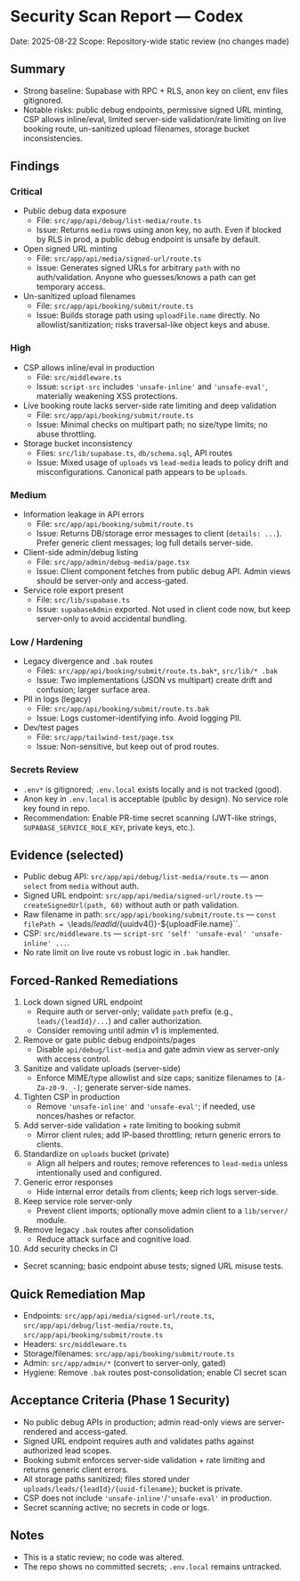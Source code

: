 # Security Scan Report — Codex

Date: 2025-08-22
Scope: Repository-wide static review (no changes made)

## Summary
- Strong baseline: Supabase with RPC + RLS, anon key on client, env files gitignored.
- Notable risks: public debug endpoints, permissive signed URL minting, CSP allows inline/eval, limited server-side validation/rate limiting on live booking route, un-sanitized upload filenames, storage bucket inconsistencies.

## Findings

### Critical
- Public debug data exposure
  - File: `src/app/api/debug/list-media/route.ts`
  - Issue: Returns `media` rows using anon key, no auth. Even if blocked by RLS in prod, a public debug endpoint is unsafe by default.
- Open signed URL minting
  - File: `src/app/api/media/signed-url/route.ts`
  - Issue: Generates signed URLs for arbitrary `path` with no auth/validation. Anyone who guesses/knows a path can get temporary access.
- Un-sanitized upload filenames
  - File: `src/app/api/booking/submit/route.ts`
  - Issue: Builds storage path using `uploadFile.name` directly. No allowlist/sanitization; risks traversal-like object keys and abuse.

### High
- CSP allows inline/eval in production
  - File: `src/middleware.ts`
  - Issue: `script-src` includes `'unsafe-inline'` and `'unsafe-eval'`, materially weakening XSS protections.
- Live booking route lacks server-side rate limiting and deep validation
  - File: `src/app/api/booking/submit/route.ts`
  - Issue: Minimal checks on multipart path; no size/type limits; no abuse throttling.
- Storage bucket inconsistency
  - Files: `src/lib/supabase.ts`, `db/schema.sql`, API routes
  - Issue: Mixed usage of `uploads` vs `lead-media` leads to policy drift and misconfigurations. Canonical path appears to be `uploads`.

### Medium
- Information leakage in API errors
  - File: `src/app/api/booking/submit/route.ts`
  - Issue: Returns DB/storage error messages to client (`details: ...`). Prefer generic client messages; log full details server-side.
- Client-side admin/debug listing
  - File: `src/app/admin/debug-media/page.tsx`
  - Issue: Client component fetches from public debug API. Admin views should be server-only and access-gated.
- Service role export present
  - File: `src/lib/supabase.ts`
  - Issue: `supabaseAdmin` exported. Not used in client code now, but keep server-only to avoid accidental bundling.

### Low / Hardening
- Legacy divergence and `.bak` routes
  - Files: `src/app/api/booking/submit/route.ts.bak*`, `src/lib/* .bak`
  - Issue: Two implementations (JSON vs multipart) create drift and confusion; larger surface area.
- PII in logs (legacy)
  - File: `src/app/api/booking/submit/route.ts.bak`
  - Issue: Logs customer-identifying info. Avoid logging PII.
- Dev/test pages
  - File: `src/app/tailwind-test/page.tsx`
  - Issue: Non-sensitive, but keep out of prod routes.

### Secrets Review
- `.env*` is gitignored; `.env.local` exists locally and is not tracked (good).
- Anon key in `.env.local` is acceptable (public by design). No service role key found in repo.
- Recommendation: Enable PR-time secret scanning (JWT-like strings, `SUPABASE_SERVICE_ROLE_KEY`, private keys, etc.).

## Evidence (selected)
- Public debug API: `src/app/api/debug/list-media/route.ts` — anon `select` from `media` without auth.
- Signed URL endpoint: `src/app/api/media/signed-url/route.ts` — `createSignedUrl(path, 60)` without auth or path validation.
- Raw filename in path: `src/app/api/booking/submit/route.ts` — `const filePath = \`leads/${leadId}/${uuidv4()}-${uploadFile.name}\``.
- CSP: `src/middleware.ts` — `script-src 'self' 'unsafe-eval' 'unsafe-inline' ...`.
- No rate limit on live route vs robust logic in `.bak` handler.

## Forced-Ranked Remediations
1) Lock down signed URL endpoint
   - Require auth or server-only; validate `path` prefix (e.g., `leads/{leadId}/...`) and caller authorization.
   - Consider removing until admin v1 is implemented.
2) Remove or gate public debug endpoints/pages
   - Disable `api/debug/list-media` and gate admin view as server-only with access control.
3) Sanitize and validate uploads (server-side)
   - Enforce MIME/type allowlist and size caps; sanitize filenames to `[A-Za-z0-9._-]`; generate server-side names.
4) Tighten CSP in production
   - Remove `'unsafe-inline'` and `'unsafe-eval'`; if needed, use nonces/hashes or refactor.
5) Add server-side validation + rate limiting to booking submit
   - Mirror client rules; add IP-based throttling; return generic errors to clients.
6) Standardize on `uploads` bucket (private)
   - Align all helpers and routes; remove references to `lead-media` unless intentionally used and configured.
7) Generic error responses
   - Hide internal error details from clients; keep rich logs server-side.
8) Keep service role server-only
   - Prevent client imports; optionally move admin client to a `lib/server/` module.
9) Remove legacy `.bak` routes after consolidation
   - Reduce attack surface and cognitive load.
10) Add security checks in CI
   - Secret scanning; basic endpoint abuse tests; signed URL misuse tests.

## Quick Remediation Map
- Endpoints: `src/app/api/media/signed-url/route.ts`, `src/app/api/debug/list-media/route.ts`, `src/app/api/booking/submit/route.ts`
- Headers: `src/middleware.ts`
- Storage/filenames: `src/app/api/booking/submit/route.ts`
- Admin: `src/app/admin/*` (convert to server-only, gated)
- Hygiene: Remove `.bak` routes post-consolidation; enable CI secret scan

## Acceptance Criteria (Phase 1 Security)
- No public debug APIs in production; admin read-only views are server-rendered and access-gated.
- Signed URL endpoint requires auth and validates paths against authorized lead scopes.
- Booking submit enforces server-side validation + rate limiting and returns generic client errors.
- All storage paths sanitized; files stored under `uploads/leads/{leadId}/{uuid-filename}`; bucket is private.
- CSP does not include `'unsafe-inline'`/`'unsafe-eval'` in production.
- Secret scanning active; no secrets in code or logs.

## Notes
- This is a static review; no code was altered.
- The repo shows no committed secrets; `.env.local` remains untracked.

